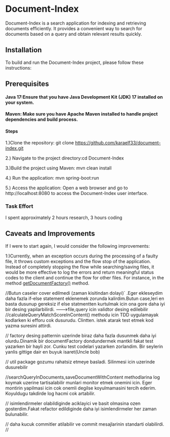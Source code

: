 # Document-Index

Document-Index is a search application for indexing and retrieving documents efficiently. It provides a convenient way to search for documents based on a query and obtain relevant results quickly.



## Installation
To build and run the Document-Index project, please follow these instructions:

## Prerequisites
#### Java 17:Ensure that you have Java Development Kit (JDK) 17 installed on your system.
#### Maven: Make sure you have Apache Maven installed to handle project dependencies and build process.
#### Steps
1.)Clone the repository: git clone https://github.com/karaelf33/document-index.git 

2.) Navigate to the project directory:cd Document-Index

3.)Build the project using Maven: mvn clean install

4.) Run the application: mvn spring-boot:run

5.) Access the application: Open a web browser and go to http://localhost:8080 to access the Document-Index user interface.


### Task Effort
I spent approximately  2 hours research, 3 hours coding

## Caveats and Improvements
If I were to start again, I would consider the following improvements:

1:)Currently, when an exception occurs during the processing of a faulty file,
it throws custom exceptions and the flow stop of the application.
Instead of completely stopping the flow while searching/saving files, 
it would be more effective to log the errors and return meaningful status codes to the client and continue the flow for other files.
For instance, in the method [getDocumentFactory()](/src/main/java/com/example/documentindex/documents/factory/DocumentFactoryManagerImpl.java#L42) method.


//Butun caseler cover edilmedi (zaman kisitindan dolayi)`
.Eger ekleseydim daha fazla if-else statement 
eklenemek zorunda kalirdim.Butun case,leri en basta
dusunup gereksiz if else statmentten kurtulmak icin ona gore daha 
iyi bir desing yapilarbilirdi.
--->file,query icin validtor desing edilebilir 
//calculateQueryMatchScoreInContent() methodu icin TDD uygulamayak
kodlarken ki efforu cok dusurudu.
Clintten. istek atarak test etmek kod yazma suresini attirdi.

// factory desing patternin uzerinde biraz daha fazla dusunmek 
daha iyi olurdu.Dinamik bir documentFactory dondundermek mantkli
fakat test yazarken bir hayli zor.
Cunku test codelari yazarken zorlandim.
Bir seylerin yanlis gittige dair en buyuk isaret(Uncle bob)

// util package gozumu rahatsiz etmeye basladi.
Silinmesi icin uzerinde dusurebilir

//searchQueryInDocuments,saveDocumentWithContent
methodlarina log koymak uzerine tartisalabilir 
munlari monitor etmek onemini icin.
Eger montirin yapilmasi icin cok onemli degilse 
koyulmamasini tercih ederim.
Koyuldugu takdirde log hacmi cok artabilir. 

// isimlendirmeler olabildiginde aciklayici ve basit
olmasina ozen gosterdim.Fakat refactor edildiginde
daha iyi isimlendirmeler her zaman bulunabilir.

// daha kucuk commitler atilabilir ve commit mesajlarinin
standarti olabilirdi.
//
